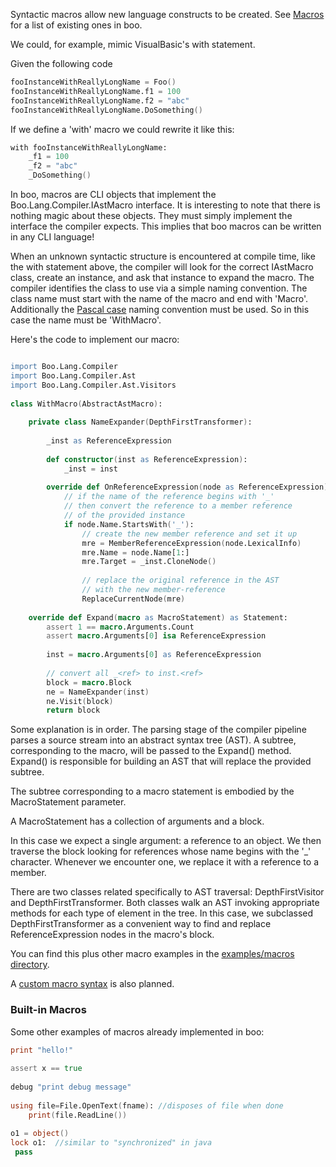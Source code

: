 Syntactic macros allow new language constructs to be created.  See [Macros](Macros) for a list of existing ones in boo.

We could, for example, mimic VisualBasic's with statement.

Given the following code

```boo
fooInstanceWithReallyLongName = Foo()
fooInstanceWithReallyLongName.f1 = 100
fooInstanceWithReallyLongName.f2 = "abc"
fooInstanceWithReallyLongName.DoSomething()
```

If we define a 'with' macro we could rewrite it like this:

```boo
with fooInstanceWithReallyLongName:
    _f1 = 100
    _f2 = "abc"
    _DoSomething()
```

In boo, macros are CLI objects that implement the Boo.Lang.Compiler.IAstMacro interface. It is interesting to note that there is nothing magic about these objects. They must simply implement the interface the compiler expects. This implies that boo macros can be written in any CLI language!

When an unknown syntactic structure is encountered at compile time, like the with statement above, the compiler will look for the correct IAstMacro class, create an instance, and ask that instance to expand the macro. The compiler identifies the class to use via a simple naming convention. The class name must start with the name of the macro and end with 'Macro'. Additionally the [Pascal case](https://github.com/bamboo/boo/wiki/Pascal-case) naming convention must be used. So in this case the name must be 'WithMacro'.

Here's the code to implement our macro:

```boo

import Boo.Lang.Compiler
import Boo.Lang.Compiler.Ast
import Boo.Lang.Compiler.Ast.Visitors
 
class WithMacro(AbstractAstMacro):
 
    private class NameExpander(DepthFirstTransformer):
 
        _inst as ReferenceExpression
 
        def constructor(inst as ReferenceExpression):
            _inst = inst
 
        override def OnReferenceExpression(node as ReferenceExpression):
            // if the name of the reference begins with '_'
            // then convert the reference to a member reference
            // of the provided instance
            if node.Name.StartsWith('_'):
                // create the new member reference and set it up
                mre = MemberReferenceExpression(node.LexicalInfo)
                mre.Name = node.Name[1:]
                mre.Target = _inst.CloneNode()
 
                // replace the original reference in the AST
                // with the new member-reference
                ReplaceCurrentNode(mre)
 
    override def Expand(macro as MacroStatement) as Statement:
        assert 1 == macro.Arguments.Count
        assert macro.Arguments[0] isa ReferenceExpression
 
        inst = macro.Arguments[0] as ReferenceExpression
 
        // convert all _<ref> to inst.<ref>
        block = macro.Block
        ne = NameExpander(inst)
        ne.Visit(block)
        return block
```

Some explanation is in order. The parsing stage of the compiler pipeline parses a source stream into an abstract syntax tree (AST). A subtree, corresponding to the macro, will be passed to the Expand() method. Expand() is responsible for building an AST that will replace the provided subtree.

The subtree corresponding to a macro statement is embodied by the MacroStatement parameter.

A MacroStatement has a collection of arguments and a block.

In this case we expect a single argument: a reference to an object. We then traverse the block looking for references whose name begins with the '_' character. Whenever we encounter one, we replace it with a reference to a member.

There are two classes related specifically to AST traversal: DepthFirstVisitor and DepthFirstTransformer. Both classes walk an AST invoking appropriate methods for each type of element in the tree. In this case, we subclassed DepthFirstTransformer as a convenient way to find and replace ReferenceExpression nodes in the macro's block.

You can find this plus other macro examples in the [examples/macros directory](https://github.com/bamboo/boo/tree/master/examples/macros).

A [custom macro syntax](http://jira.codehaus.org/browse/BOO-95) is also planned.

### Built-in Macros

Some other examples of macros already implemented in boo:
```boo
print "hello!"
 
assert x == true
 
debug "print debug message"
 
using file=File.OpenText(fname): //disposes of file when done
    print(file.ReadLine())
 
o1 = object()
lock o1:  //similar to "synchronized" in java
 pass
```

